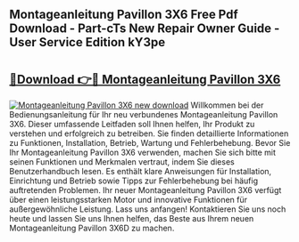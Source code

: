 ## Montageanleitung Pavillon 3X6 Free Pdf Download - Part-cTs New Repair Owner Guide - User Service Edition kY3pe

# <h2><a href="http://df6h7a.blite.top/?on=Montageanleitung+Pavillon+3X6">🔗Download 👉🔴 Montageanleitung Pavillon 3X6</a></h2>

[![Montageanleitung Pavillon 3X6 new download](https://i.imgur.com/lujVjoI.png)](http://df6h7a.blite.top/?on=Montageanleitung+Pavillon+3X6)
Willkommen bei der Bedienungsanleitung für Ihr neu verbundenes Montageanleitung Pavillon 3X6. Dieser umfassende Leitfaden soll Ihnen helfen, Ihr Produkt zu verstehen und erfolgreich zu betreiben. Sie finden detaillierte Informationen zu Funktionen, Installation, Betrieb, Wartung und Fehlerbehebung. Bevor Sie Ihr Montageanleitung Pavillon 3X6 verwenden, machen Sie sich bitte mit seinen Funktionen und Merkmalen vertraut, indem Sie dieses Benutzerhandbuch lesen. Es enthält klare Anweisungen für Installation, Einrichtung und Betrieb sowie Tipps zur Fehlerbehebung bei häufig auftretenden Problemen. Ihr neuer Montageanleitung Pavillon 3X6 verfügt über einen leistungsstarken Motor und innovative Funktionen für außergewöhnliche Leistung. Lass uns anfangen! Kontaktieren Sie uns noch heute und lassen Sie uns Ihnen helfen, das Beste aus Ihrem neuen Montageanleitung Pavillon 3X6D zu machen.
